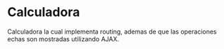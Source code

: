# Calculadora

Calculadora la cual implementa routing, ademas de que las operaciones echas son mostradas utilizando AJAX.